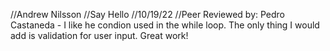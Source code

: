 //Andrew Nilsson
//Say Hello
//10/19/22
//Peer Reviewed by: Pedro Castaneda - I like he condion used in the while loop. The only thing I would add is validation for user input. Great work!
